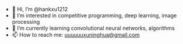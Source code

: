 - 👋 Hi, I’m @hankxu1212
- 👀 I’m interested in competitive programming, deep learning, image processing
- 🌱 I’m currently learning convolutional neural networks, algorithms
- 📫 How to reach me: uuuuuuxuninghua@gmail.com

<!---
hankxu1212/hankxu1212 is a ✨ special ✨ repository because its `README.md` (this file) appears on your GitHub profile.
You can click the Preview link to take a look at your changes.
--->
